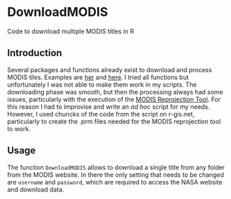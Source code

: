 # DownloadMODIS
Code to download multiple MODIS titles in R

## Introduction
Several packages and functions already exist to download and process MODIS tiles. Examples are [her](http://r-gis.net/?q=ModisDownload) and [here](https://cran.r-project.org/web/packages/rts/index.html). I tried all functions but unfortunately I was not able to make them work in my scripts. The downloading phase was smooth, but then the processing always had some issues, particularly with the execution of the [MODIS Reprojection Tool](https://lpdaac.usgs.gov/tools/modis_reprojection_tool).
For this reason I had to improvise and write an _ad hoc_ script for my needs. However, I used chuncks of the code from the script on r-gis.net, particularly to create the .prm files needed for the MODIS reprojection tool to work.

## Usage
The function `DownloadMODIS` allows to download a single title from any folder from the MODIS website. In there the only setting that needs to be changed are `username` and `password`, which are required to access the NASA website and download data. 
